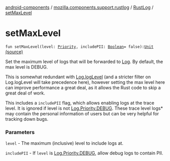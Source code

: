 [android-components](../../index.md) / [mozilla.components.support.rustlog](../index.md) / [RustLog](index.md) / [setMaxLevel](./set-max-level.md)

# setMaxLevel

`fun setMaxLevel(level: `[`Priority`](../../mozilla.components.support.base.log/-log/-priority/index.md)`, includePII: `[`Boolean`](https://kotlinlang.org/api/latest/jvm/stdlib/kotlin/-boolean/index.html)` = false): `[`Unit`](https://kotlinlang.org/api/latest/jvm/stdlib/kotlin/-unit/index.html) [(source)](https://github.com/mozilla-mobile/android-components/blob/master/components/support/rustlog/src/main/java/mozilla/components/support/rustlog/RustLog.kt#L70)

Set the maximum level of logs that will be forwarded to [Log](../../mozilla.components.support.base.log/-log/index.md). By
default, the max level is DEBUG.

This is somewhat redundant with [Log.logLevel](../../mozilla.components.support.base.log/-log/log-level.md) (and a stricter
filter on Log.logLevel will take precedence here), however
setting the max level here can improve performance a great deal,
as it allows the Rust code to skip a great deal of work.

This includes a `includePII` flag, which allows enabling logs at
the trace level. It is ignored if level is not [Log.Priority.DEBUG](../../mozilla.components.support.base.log/-log/-priority/-d-e-b-u-g.md).
These trace level logs* may contain the personal information of users
but can be very helpful for tracking down bugs.

### Parameters

`level` - The maximum (inclusive) level to include logs at.

`includePII` - If `level` is [Log.Priority.DEBUG](../../mozilla.components.support.base.log/-log/-priority/-d-e-b-u-g.md), allow
    debug logs to contain PII.